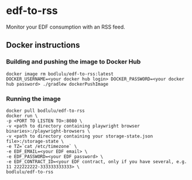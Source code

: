 # edf-to-rss

Monitor your EDF consumption with an RSS feed.

## Docker instructions

### Building and pushing the image to Docker Hub

```
docker image rm bodlulu/edf-to-rss:latest
DOCKER_USERNAME=<your docker hub login> DOCKER_PASSWORD=<your docker hub password> ./gradlew dockerPushImage
```

### Running the image

```
docker pull bodlulu/edf-to-rss
docker run \
-p <PORT TO LISTEN TO>:8080 \
-v <path to directory containing playwright browser binaries>:/playwright-browsers \
-v <path to directory containing your storage-state.json file>:/storage-state \
-e TZ=`cat /etc/timezone` \
-e EDF_EMAIL=<your EDF email> \
-e EDF_PASSWORD=<your EDF password> \
-e EDF_CONTRACT_ID=<your EDF contract, only if you have several, e.g. 11 222222222-333333333333> \
bodlulu/edf-to-rss
```
